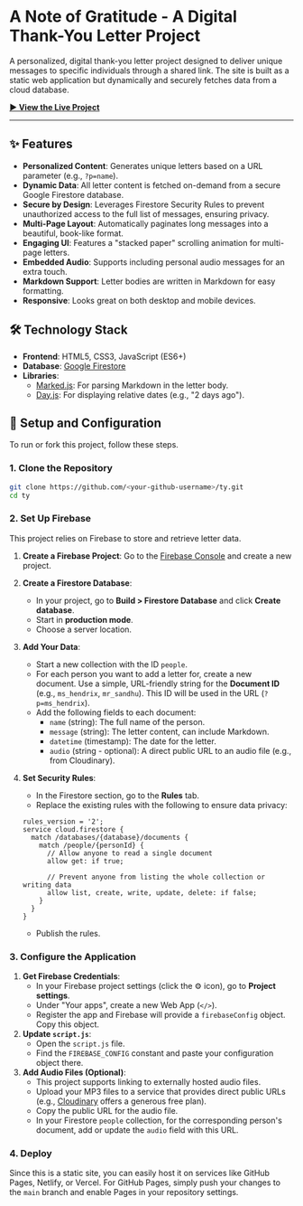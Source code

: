 # A Note of Gratitude - A Digital Thank-You Letter Project

A personalized, digital thank-you letter project designed to deliver unique messages to specific individuals through a shared link. The site is built as a static web application but dynamically and securely fetches data from a cloud database.

**[▶️ View the Live Project](https://prajwal.is-a.dev/ty/)**

---

## ✨ Features

-   **Personalized Content**: Generates unique letters based on a URL parameter (e.g., `?p=name`).
-   **Dynamic Data**: All letter content is fetched on-demand from a secure Google Firestore database.
-   **Secure by Design**: Leverages Firestore Security Rules to prevent unauthorized access to the full list of messages, ensuring privacy.
-   **Multi-Page Layout**: Automatically paginates long messages into a beautiful, book-like format.
-   **Engaging UI**: Features a "stacked paper" scrolling animation for multi-page letters.
-   **Embedded Audio**: Supports including personal audio messages for an extra touch.
-   **Markdown Support**: Letter bodies are written in Markdown for easy formatting.
-   **Responsive**: Looks great on both desktop and mobile devices.

## 🛠️ Technology Stack

-   **Frontend**: HTML5, CSS3, JavaScript (ES6+)
-   **Database**: [Google Firestore](https://firebase.google.com/docs/firestore)
-   **Libraries**:
    -   [Marked.js](https://marked.js.org/): For parsing Markdown in the letter body.
    -   [Day.js](https://day.js.org/): For displaying relative dates (e.g., "2 days ago").

## 🚀 Setup and Configuration

To run or fork this project, follow these steps.

### 1. Clone the Repository

```bash
git clone https://github.com/<your-github-username>/ty.git
cd ty
```

### 2. Set Up Firebase

This project relies on Firebase to store and retrieve letter data.

1.  **Create a Firebase Project**: Go to the [Firebase Console](https://console.firebase.google.com/) and create a new project.
2.  **Create a Firestore Database**:
    -   In your project, go to **Build > Firestore Database** and click **Create database**.
    -   Start in **production mode**.
    -   Choose a server location.
3.  **Add Your Data**:
    -   Start a new collection with the ID `people`.
    -   For each person you want to add a letter for, create a new document. Use a simple, URL-friendly string for the **Document ID** (e.g., `ms_hendrix`, `mr_sandhu`). This ID will be used in the URL (`?p=ms_hendrix`).
    -   Add the following fields to each document:
        -   `name` (string): The full name of the person.
        -   `message` (string): The letter content, can include Markdown.
        -   `datetime` (timestamp): The date for the letter.
        -   `audio` (string - optional): A direct public URL to an audio file (e.g., from Cloudinary).
4.  **Set Security Rules**:

    -   In the Firestore section, go to the **Rules** tab.
    -   Replace the existing rules with the following to ensure data privacy:

    ```
    rules_version = '2';
    service cloud.firestore {
      match /databases/{database}/documents {
        match /people/{personId} {
          // Allow anyone to read a single document
          allow get: if true;

          // Prevent anyone from listing the whole collection or writing data
          allow list, create, write, update, delete: if false;
        }
      }
    }
    ```

    -   Publish the rules.

### 3. Configure the Application

1.  **Get Firebase Credentials**:
    -   In your Firebase project settings (click the ⚙️ icon), go to **Project settings**.
    -   Under "Your apps", create a new Web App (`</>`).
    -   Register the app and Firebase will provide a `firebaseConfig` object. Copy this object.
2.  **Update `script.js`**:
    -   Open the `script.js` file.
    -   Find the `FIREBASE_CONFIG` constant and paste your configuration object there.
3.  **Add Audio Files (Optional)**:
    -   This project supports linking to externally hosted audio files.
    -   Upload your MP3 files to a service that provides direct public URLs (e.g., [Cloudinary](https://cloudinary.com/) offers a generous free plan).
    -   Copy the public URL for the audio file.
    -   In your Firestore `people` collection, for the corresponding person's document, add or update the `audio` field with this URL.

### 4. Deploy

Since this is a static site, you can easily host it on services like GitHub Pages, Netlify, or Vercel. For GitHub Pages, simply push your changes to the `main` branch and enable Pages in your repository settings.
